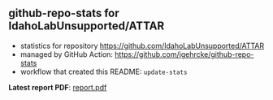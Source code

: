 ## github-repo-stats for IdahoLabUnsupported/ATTAR

- statistics for repository https://github.com/IdahoLabUnsupported/ATTAR
- managed by GitHub Action: https://github.com/jgehrcke/github-repo-stats
- workflow that created this README: `update-stats`

**Latest report PDF**: [report.pdf](https://github.com/idaholab/repository-statistics/raw/main/IdahoLabUnsupported/ATTAR/latest-report/report.pdf)

